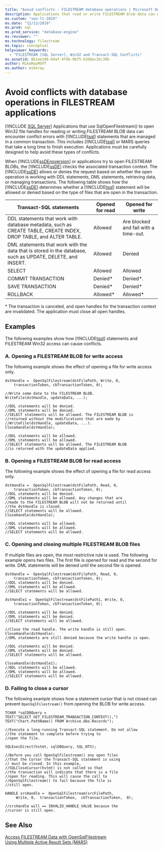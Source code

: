```yaml
---
title: "Avoid conflicts - FILESTREAM database operations | Microsoft Docs"
description: Applications that read or write FILESTREAM blob data can encounter conflict errors with Transact-SQL statements. Learn how to avoid these types of conflicts.
ms.custom: "seo-lt-2019"
ms.date: "12/13/2019"
ms.prod: sql
ms.prod_service: "database-engine"
ms.reviewer: ""
ms.technology: filestream
ms.topic: conceptual
helpviewer_keywords: 
  - "FILESTREAM [SQL Server], Win32 and Transact-SQL Conflicts"
ms.assetid: 8b1ee196-69af-4f9b-9bf5-63d8ac2bc39b
author: MikeRayMSFT
ms.author: mikeray
---
```

# Avoid conflicts with database operations in FILESTREAM applications
 [!INCLUDE [SQL Server](../../includes/applies-to-version/sqlserver.md)]
  Applications that use SqlOpenFilestream() to open Win32 file handles for reading or writing FILESTREAM BLOB data can encounter conflict errors with [!INCLUDE[tsql](../../includes/tsql-md.md)] statements that are managed in a common transaction. This includes [!INCLUDE[tsql](../../includes/tsql-md.md)] or MARS queries that take a long time to finish execution. Applications must be carefully designed to help avoid these types of conflicts.  
  
 When [!INCLUDE[ssDEnoversion](../../includes/ssdenoversion-md.md)] or applications try to open FILESTREAM BLOBs, the [!INCLUDE[ssDE](../../includes/ssde-md.md)] checks the associated transaction context. The [!INCLUDE[ssDE](../../includes/ssde-md.md)] allows or denies the request based on whether the open operation is working with DDL statements, DML statements, retrieving data, or managing transactions. The following table shows how the [!INCLUDE[ssDE](../../includes/ssde-md.md)] determines whether a [!INCLUDE[tsql](../../includes/tsql-md.md)] statement will be allowed or denied based on the type of files that are open in the transaction.  
  
|Transact-SQL statements|Opened for read|Opened for write|  
|------------------------------|---------------------|----------------------|  
|DDL statements that work with database metadata, such as CREATE TABLE, CREATE INDEX, DROP TABLE, and ALTER TABLE.|Allowed|Are blocked and fail with a time-out.|  
|DML statements that work with the data that is stored in the database, such as UPDATE, DELETE, and INSERT.|Allowed|Denied|  
|SELECT|Allowed|Allowed|  
|COMMIT TRANSACTION|Denied*|Denied*.|  
|SAVE TRANSACTION|Denied*|Denied*|  
|ROLLBACK|Allowed*|Allowed*|  
  
 \* The transaction is canceled, and open handles for the transaction context are invalidated. The application must close all open handles.  
  
## Examples  
 The following examples show how [!INCLUDE[tsql](../../includes/tsql-md.md)] statements and FILESTREAM Win32 access can cause conflicts.  
  
### A. Opening a FILESTREAM BLOB for write access  
 The following example shows the effect of opening a file for write access only.  
  
```  
dstHandle =  OpenSqlFilestream(dstFilePath, Write, 0,  
    transactionToken, cbTransactionToken, 0);  
  
//Write some date to the FILESTREAM BLOB.  
WriteFile(dstHandle, updateData, ...);  
  
//DDL statements will be denied.  
//DML statements will be denied.  
//SELECT statements will be allowed. The FILESTREAM BLOB is  
//returned without the modifications that are made by  
//WriteFile(dstHandle, updateData, ...).  
CloseHandle(dstHandle);  
  
//DDL statements will be allowed.  
//DML statements will be allowed.  
//SELECT statements will be allowed. The FILESTREAM BLOB  
//is returned with the updateData applied.  
```  
  
### B. Opening a FILESTREAM BLOB for read access  
 The following example shows the effect of opening a file for read access only.  
  
```  
dstHandle =  OpenSqlFilestream(dstFilePath, Read, 0,  
    transactionToken, cbTransactionToken, 0);  
//DDL statements will be denied.  
//DML statements will be allowed. Any changes that are  
//made to the FILESTREAM BLOB will not be returned until  
//the dstHandle is closed.  
//SELECT statements will be allowed.  
CloseHandle(dstHandle);  
  
//DDL statements will be allowed.  
//DML statements will be allowed.  
//SELECT statements will be allowed.  
```  
  
### C. Opening and closing multiple FILESTREAM BLOB files  
 If multiple files are open, the most restrictive rule is used. The following example opens two files. The first file is opened for read and the second for write. DML statements will be denied until the second file is opened.  
  
```  
dstHandle =  OpenSqlFilestream(dstFilePath, Read, 0,  
    transactionToken, cbTransactionToken, 0);  
//DDL statements will be denied.  
//DML statements will be allowed.  
//SELECT statements will be allowed.  
  
dstHandle1 =  OpenSqlFilestream(dstFilePath1, Write, 0,  
    transactionToken, cbTransactionToken, 0);  
  
//DDL statements will be denied.  
//DML statements will be denied.  
//SELECT statements will be allowed.  
  
//Close the read handle. The write handle is still open.  
CloseHandle(dstHandle);  
//DML statements are still denied because the write handle is open.  
  
//DDL statements will be denied.  
//DML statements will be denied.  
//SELECT statements will be allowed.  
  
CloseHandle(dstHandle1);  
//DDL statements will be allowed.  
//DML statements will be allowed.  
//SELECT statements will be allowed.  
```  
  
### D. Failing to close a cursor  
 The following example shows how a statement cursor that is not closed can prevent `OpenSqlFilestream()` from opening the BLOB for write access.  
  
```  
TCHAR *sqlDBQuery =  
TEXT("SELECT GET_FILESTREAM_TRANSACTION_CONTEXT(),")  
TEXT("Chart.PathName() FROM Archive.dbo.Records");  
  
//Execute a long-running Transact-SQL statement. Do not allow  
//the statement to complete before trying to  
//open the file.  
  
SQLExecDirect(hstmt, sqlDBQuery, SQL_NTS);  
  
//Before you call OpenSqlFilestream() any open files  
//that the Cursor the Transact-SQL statement is using  
// must be closed. In this example,  
//SQLCloseCursor(hstmt) is not called so that  
//the transaction will indicate that there is a file  
//open for reading. This will cause the call to  
//OpenSqlFilestream() to fail because the file is  
//still open.  
  
HANDLE srcHandle =  OpenSqlFilestream(srcFilePath,  
     Write, 0,  transactionToken,  cbTransactionToken,  0);  
  
//srcHandle will == INVALID_HANDLE_VALUE because the  
//cursor is still open.  
```  
  
## See Also  
 [Access FILESTREAM Data with OpenSqlFilestream](../../relational-databases/blob/access-filestream-data-with-opensqlfilestream.md)   
 [Using Multiple Active Result Sets &#40;MARS&#41;](../../relational-databases/native-client/features/using-multiple-active-result-sets-mars.md)  
  
  
